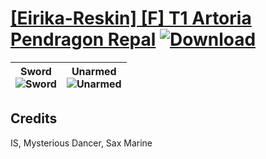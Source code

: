 # [\[Eirika-Reskin\] \[F\] T1 Artoria Pendragon Repal](https://git.io/JisMd) [![Download](https://img.shields.io/badge/Download--red?style=social&logo=github)](https://git.io/JisDM)

| <b>Sword</b><br/><img alt="Sword" src="https://git.io/JisXZ"/> | <b>Unarmed</b><br/><img alt="Unarmed" src="https://git.io/JisXG"/> |
| :---: | :---: |

## Credits

IS, Mysterious Dancer, Sax Marine


